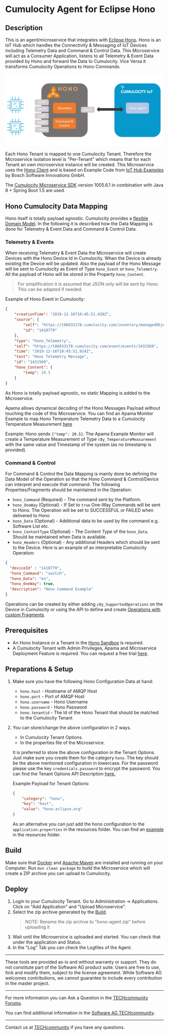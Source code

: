 # Cumulocity Agent for Eclipse Hono

## Description
This is an agent/microservice that integrates with [Eclipse Hono](https://hono.eclipse.org). Hono is an IoT Hub which handles the Connectivity & Messaging of IoT Devices including Telemetry Data and Command & Control Data.
This Microservice will act as a Consumer Application, listens to all Telemetry & Event Data provided by Hono and forward the Data to Cumulocity. Vice Versa it transforms Cumulocity Operations to Hono Commands.

![architecture](img/architecture.png)

Each Hono Tenant is mapped to one Cumulocity Tenant. Therefore the Microservice isolation level is "Per-Tenant" which means that for each Tenant an own microservice instance will be created.
This Microservice uses the [Hono Client](https://github.com/eclipse/hono/tree/master/client) and is based on Example Code from [IoT Hub Examples](https://github.com/bsinno/iot-hub-examples) by Bosch Software Innovations GmbH.

The [Cumulocity Microservice SDK](https://cumulocity.com/guides/microservice-sdk/introduction/) version 1005.6.1 in combination with Java 8 + Spring Boot 1.5 are used.

## Hono Cumulocity Data Mapping
Hono itself is totally payload agnostic. Cumulocity provides a [flexible Domain Model](https://cumulocity.com/guides/concepts/domain-model/). In the following it is described how the Data Mapping is done for Telemetry & Event Data and Command & Control Data.

### Telemetry & Events
When receiving Telemetry & Event Data the Microservice will create Devices with the Hono Device Id in Cumulocity. When the Device is already existing the Device will be updated.
Also the payload of the Hono Message will be sent to Cumulocity as Event of Type `hono_Event` or `hono_Telemetry`. All the payload of Hono will be stored in the Property `hono_Content`.

> For simplification it is assumed that JSON only will be sent by Hono. This can be adapted if needed.

Example of Hono Event in Cumulocity:
```json
{
    "creationTime": "2019-12-16T10:45:51.920Z",
    "source": {
        "self": "https://t86833178.cumulocity.com/inventory/managedObjects/1418779",
        "id": "1418779"
    },
    "type": "hono_Telemetry",
    "self": "https://t86833178.cumulocity.com/event/events/1431569",
    "time": "2019-12-16T10:45:51.914Z",
    "text": "Hono Telemetry Message",
    "id": "1431569",
    "hono_Content": {
        "temp": 20.5
    }
}
```
As Hono is totally payload agnostic, no static Mapping is added to the Microservice. 

Apama allows dynamical decoding of the Hono Messages Payload without touching the code of this Microservice.
You can find an Apama Monitor Example to map Hono Temperature Telemetry Data to a Cumulocity Temperature Measurement [here](/src/apamamapper/TempMapper.mon)

Example: Hono sends `{"temp": 20.5}`. The Apama Example Monitor will create a Temperature Measurement of Type `c8y_TemperatureMeasurement` with the same value and Timestamp of the system (as no timestamp is provided).

### Command & Control
For Command & Control the Data Mapping is mainly done be defining the Data Model of the Operation so that the Hono Command & Control/Device can interpret and execute that command. 
The following Properties/Fragments should be maintained in the Operation:
 - `hono_Command` (Required) - The command sent by the Platform.
 - `hono_OneWay` (Optional) - If Set to `true` One-Way Commands will be sent to Hono. The Operation will be set to SUCCESSFUL or FAILED when delivered to Hono
 - `hono_Data` (Optional) - Additional data to be used by the command e.g. Software List etc.
 - `hono_ContentType` (Optional) - The Content Type of the `hono_Data`. Should be maintained when Data is available.
 - `hono_Headers` (Optional) - Any additional Headers which should be sent to the Device.
Here is an example of an interpretable Cumulocity Operation:

```json
{
  "deviceId" : "1418779",
  "hono_Command": "switch",
  "hono_Data": "on",
  "hono_OneWay": true,
  "description": "Hono Command Example"
}
```

Operations can be created by either adding `c8y_SupportedOperations` on the Device in Cumulocity or using the API to define and create [Operations with custom Fragments](https://cumulocity.com/guides/reference/device-control/). 

## Prerequisites

- An Hono Instance or a Tenant in the [Hono Sandbox](https://www.eclipse.org/hono/sandbox/) is required.
- A Cumulocity Tenant with Admin Privileges, Apama and Microservice Deployment Feature is required. You can request a free trial [here](https://cumulocity.com/try-cumulocity-free/).


## Preparations & Setup
1. Make sure you have the following Hono Configuration Data at hand:
   - `hono.host` - Hostname of AMQP Host
   - `hono.port` - Port of AMQP Host
   - `hono.username` - Hono Username
   - `hono.password` - Hono Password
   - `hono.tenantid` - The Id of the Hono Tenant that should be matched to the Cumulocity Tenant
   
2. You can store/change the above configuration in 2 ways.
   - In Cumulocity Tenant Options.
   - In the properties file of the Microservice.
   
   It is preferred to store the above configuration in the Tenant Options. Just make sure you create them for the category `hono`.
   The key should be the above mentioned configuration in lowercase. For the password please use the key `credentials.password` to encrypt the password.
   You can find the Tenant Options API Description [here.](https://cumulocity.com/guides/reference/tenants/#option-collection)
   
   Example Payload for Tenant Options: 
   ```json
   {
       "category": "hono",
       "key": "host",
       "value": "hono.eclipse.org"
   }
   ```
   
   As an alternative you can just add the hono configuration to the `application.properties` in the resources folder.
   You can find an [example](src/main/resources/application.properties) in the resources folder.

## Build
Make sure that [Docker](https://www.docker.com/) and [Apache Maven](https://maven.apache.org/) are installed and running on your Computer.
Run `mvn clean package` to build the Microservice which will create a ZIP archive you can upload to Cumulocity.

## Deploy
1. Login to your Cumulocity Tenant. Go to Administration -> Applications. Click on "Add Application" and "Upload Microservice".
2. Select the zip archive generated by the [Build](#build).
    > NOTE: Rename the zip archive to "hono-agent.zip" before uploading it
3. Wait until the Microservice is uploaded and started. You can check that under the application and Status.
4. In the "Log" Tab you can check the Logfiles of the Agent.

______________________
These tools are provided as-is and without warranty or support. They do not constitute part of the Software AG product suite. Users are free to use, fork and modify them, subject to the license agreement. While Software AG welcomes contributions, we cannot guarantee to include every contribution in the master project.	
______________________
For more information you can Ask a Question in the [TECHcommunity Forums](https://tech.forums.softwareag.com/tags/c/forum/1/Cumulocity-IoT).

You can find additional information in the [Software AG TECHcommunity](https://tech.forums.softwareag.com/tag/Cumulocity-IoT).

_________________
Contact us at [TECHcommunity](mailto:technologycommunity@softwareag.com?subject=Github/SoftwareAG) if you have any questions.
